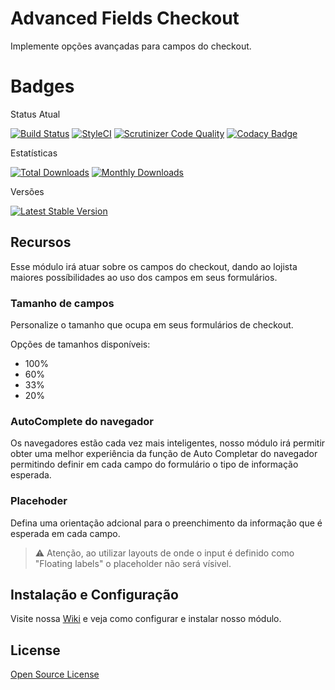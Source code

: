 # Advanced Fields Checkout

Implemente opções avançadas para campos do checkout.

# Badges

Status Atual

[![Build Status](https://app.travis-ci.com/elisei/advanced-fields-checkout.svg?branch=Magento%402.4)](https://app.travis-ci.com/elisei/advanced-fields-checkout)
[![StyleCI](https://github.styleci.io/repos/432317205/shield?branch=Magento@2.4)](https://github.styleci.io/repos/432317205?branch=Magento@2.4)
[![Scrutinizer Code Quality](https://scrutinizer-ci.com/g/elisei/advanced-fields-checkout/badges/quality-score.png?b=Magento%402.4)](https://scrutinizer-ci.com/g/elisei/advanced-fields-checkout/)
[![Codacy Badge](https://app.codacy.com/project/badge/Grade/939d6dc3ac134fb384b67075bda95022)](https://www.codacy.com/gh/elisei/advanced-fields-checkout/dashboard?utm_source=github.com&amp;utm_medium=referral&amp;utm_content=elisei/advanced-fields-checkout&amp;utm_campaign=Badge_Grade)



Estatísticas

[![Total Downloads](https://poser.pugx.org/o2ti/advanced-fields-checkout/downloads)](https://packagist.org/packages/o2ti/advanced-fields-checkout)
[![Monthly Downloads](https://poser.pugx.org/o2ti/advanced-fields-checkout/d/monthly)](https://packagist.org/packages/o2ti/advanced-fields-checkout)

Versões

[![Latest Stable Version](https://poser.pugx.org/o2ti/advanced-fields-checkout/v/stable)](https://packagist.org/packages/o2ti/advanced-fields-checkout)

## Recursos

Esse módulo irá atuar sobre os campos do checkout, dando ao lojista maiores possíbilidades ao uso dos campos em seus formulários.

### Tamanho de campos

Personalize o tamanho que ocupa em seus formulários de checkout.

Opções de tamanhos disponíveis:
- 100%
- 60%
- 33%
- 20%

### AutoComplete do navegador

Os navegadores estão cada vez mais inteligentes, nosso módulo irá permitir obter uma melhor experiência da função de Auto Completar do navegador permitindo definir em cada campo do formulário o tipo de informação esperada.

### Placehoder

Defina uma orientação adcional para o preenchimento da informação que é esperada em cada campo.

> :warning: Atenção, ao utilizar layouts de onde o input é definido como "Floating labels" o placeholder não será vísivel.

## Instalação e Configuração

Visite nossa [Wiki](https://github.com/elisei/advanced-fields-checkout/wiki) e veja como configurar e instalar nosso módulo.

## License

[Open Source License](LICENSE.txt)
